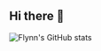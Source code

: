 ## Hi there 👋
![Flynn's GitHub stats](https://github-readme-stats.vercel.app/api?username=anuraghazra&show_icons=true&theme=dark)
